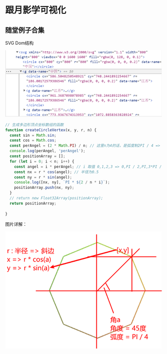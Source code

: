 # 跟月影学可视化
## 随堂例子合集

SVG Dom结构

![](./images/svgdom结构.png)


```javascript
// 生成多边形顶点坐标数组的函数
function createCircleVertex(x, y, r, n) {
  const sin = Math.sin;
  const cos = Math.cos;
  const perAngel = (2 * Math.PI) / n; // 这里n为4的话，是弧度制2PI / 4 => PI / 2 单位长度
  console.log(perAngel, 'perAngel');
  const positionArray = [];
  for (let i = 0; i < n; i++) {
    const angel = i * perAngel; // i 取值 0,1,2,3 => 0,PI / 2,PI,3*PI / 2
    const nx = r * cos(angel); // 半径为0.5 
    const ny = r * sin(angel);
    console.log([nx, ny], `PI * ${2 / n * i}`);
    positionArray.push(nx, ny);
  }
  // return new Float32Array(positionArray);
  return positionArray;

}
```

图片详解：

![](./images/计算多边形详解.png)


